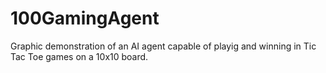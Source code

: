 # 100GamingAgent

Graphic demonstration of an AI agent capable of playig and winning in Tic Tac Toe games on a 10x10 board.
